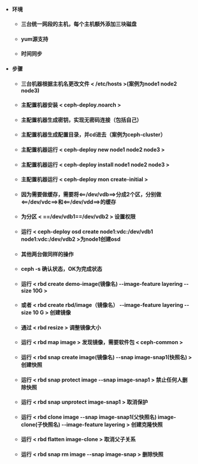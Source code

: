  - #### 环境
    - #### 三台统一网段的主机，每个主机额外添加三块磁盘
    - #### yum源支持
    - #### 时间同步
  - #### 步骤
    - #### 三台机器根据主机名更改文件 < /etc/hosts >(案例为node1 node2 node3)
    - #### 主配置机器安装 < ceph-deploy.noarch >
    - #### 主配置机器生成密钥，实现无密码连接（包括自己）
    - #### 主配置机器生成配置目录，并cd进去（案例为ceph-cluster）
    - #### 主配置机器运行 < ceph-deploy new node1 node2 node3 >
    - #### 主配置机器运行 < ceph-deploy install node1 node2 node3 >
    - #### 主配置机器运行 < ceph-deploy mon create-initial >
    - #### 因为需要做缓存，需要将<==/dev/vdb==>分成2个区，分别做<==/dev/vdc==>和<==/dev/vdd==>的缓存
    - #### 为分区 < ==/dev/vdb1==/dev/vdb2 > 设置权限
    - #### 运行 < ceph-deploy osd create node1:vdc:/dev/vdb1 node1:vdc:/dev/vdb2 >为node1创建osd
    - #### 其他两台做同样的操作
    - #### ceph -s 确认状态，OK为完成状态
    - #### 运行 < rbd create demo-image(镜像名) --image-feature  layering --size 10G >
    - #### 或者 < rbd create rbd/image（镜像名） --image-feature layering --size 10 G > 创建镜像
    - #### 通过 < rbd resize > 调整镜像大小
    - #### 运行 < rbd map image > 发现镜像，需要软件包 < ceph-common >
    - #### 运行 < rbd snap create image(镜像名) --snap image-snap1(快照名) > 创建快照
    - #### 运行 < rbd snap protect image --snap image-snap1 > 禁止任何人删除快照
    - #### 运行 < rbd snap unprotect image-snap1 > 取消保护
    - #### 运行 < rbd clone image --snap image-snap1(父快照名) image-clone(子快照名) --image-feature layering > 创建克隆快照
    - #### 运行 < rbd flatten image-clone > 取消父子关系
    - #### 运行 < rbd snap rm image --snap image-snap > 删除快照
